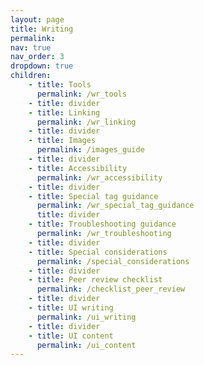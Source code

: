 ```yaml
---
layout: page
title: Writing
permalink:
nav: true
nav_order: 3
dropdown: true
children: 
    - title: Tools
      permalink: /wr_tools
    - title: divider
    - title: Linking
      permalink: /wr_linking
    - title: divider
    - title: Images
      permalink: /images_guide
    - title: divider
    - title: Accessibility
      permalink: /wr_accessibility
    - title: divider
    - title: Special tag guidance
      permalink: /wr_special_tag_guidance
      title: divider
    - title: Troubleshooting guidance
      permalink: /wr_troubleshooting
    - title: divider
    - title: Special considerations
      permalink: /special_considerations
    - title: divider
    - title: Peer review checklist
      permalink: /checklist_peer_review
    - title: divider
    - title: UI writing
      permalink: /ui_writing
    - title: divider
    - title: UI content
      permalink: /ui_content
---
```

